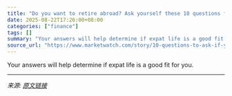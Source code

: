 ```yaml
---
title: "Do you want to retire abroad? Ask yourself these 10 questions first."
date: 2025-08-22T17:26:00+08:00
categories: ["finance"]
tags: []
summary: "Your answers will help determine if expat life is a good fit for you."
source_url: "https://www.marketwatch.com/story/10-questions-to-ask-if-you-want-to-move-abroad-when-you-retire-3e6cc7c4?mod=mw_rss_topstories"
---
```


Your answers will help determine if expat life is a good fit for you.

---

*来源: [原文链接](https://www.marketwatch.com/story/10-questions-to-ask-if-you-want-to-move-abroad-when-you-retire-3e6cc7c4?mod=mw_rss_topstories)*
